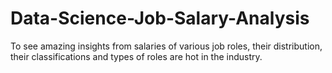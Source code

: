 # Data-Science-Job-Salary-Analysis
To see amazing insights from salaries of various job roles, their distribution, their classifications and types of roles are hot in the industry.

